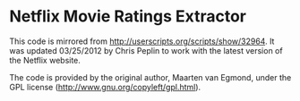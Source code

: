 Netflix Movie Ratings Extractor
===============================

This code is mirrored from http://userscripts.org/scripts/show/32964. It was
updated 03/25/2012 by Chris Peplin to work with the latest version of the
Netflix website.

The code is provided by the original author, Maarten van Egmond, under the GPL
license (http://www.gnu.org/copyleft/gpl.html).
